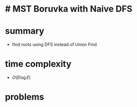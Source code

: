 # # MST Boruvka with Naive DFS


# summary 
- find roots using DFS instead of Union Find


# time complexity
- $O(E\log{E})$


# problems 
